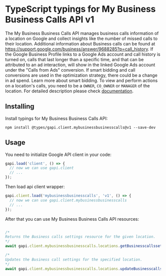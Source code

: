 # TypeScript typings for My Business Business Calls API v1

The My Business Business Calls API manages business calls information of a location on Google and collect insights like the number of missed calls to their location. Additional information about Business calls can be found at https://support.google.com/business/answer/9688285?p=call_history. If the Google Business Profile links to a Google Ads account and call history is turned on, calls that last longer than a specific time, and that can be attributed to an ad interaction, will show in the linked Google Ads account under the "Calls from Ads" conversion. If smart bidding and call conversions are used in the optimization strategy, there could be a change in ad spend. Learn more about smart bidding. To view and perform actions on a location's calls, you need to be a `OWNER`, `CO_OWNER` or `MANAGER` of the location.
For detailed description please check [documentation](https://developers.google.com/my-business/).

## Installing

Install typings for My Business Business Calls API:

```
npm install @types/gapi.client.mybusinessbusinesscalls@v1 --save-dev
```

## Usage

You need to initialize Google API client in your code:

```typescript
gapi.load('client', () => {
  // now we can use gapi.client
  // ...
});
```

Then load api client wrapper:

```typescript
gapi.client.load('mybusinessbusinesscalls', 'v1', () => {
  // now we can use gapi.client.mybusinessbusinesscalls
  // ...
});
```



After that you can use My Business Business Calls API resources:

```typescript

/*
Returns the Business calls settings resource for the given location.
*/
await gapi.client.mybusinessbusinesscalls.locations.getBusinesscallssettings({ name: "name",  });

/*
Updates the Business call settings for the specified location.
*/
await gapi.client.mybusinessbusinesscalls.locations.updateBusinesscallssettings({ name: "name",  });
```
